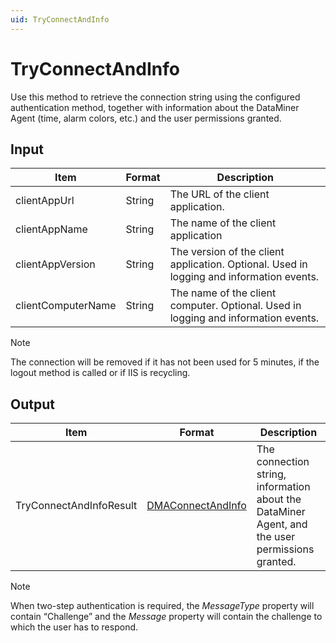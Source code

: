 ```yaml
---
uid: TryConnectAndInfo
---
```


# TryConnectAndInfo

Use this method to retrieve the connection string using the configured authentication method, together with information about the DataMiner Agent (time, alarm colors, etc.) and the user permissions granted.

## Input

| Item               | Format | Description                                                                              |
|--------------------|--------|------------------------------------------------------------------------------------------|
| clientAppUrl       | String | The URL of the client application.                                                       |
| clientAppName      | String | The name of the client application                                                       |
| clientAppVersion   | String | The version of the client application. Optional. Used in logging and information events. |
| clientComputerName | String | The name of the client computer. Optional. Used in logging and information events.       |

> [!NOTE]
> The connection will be removed if it has not been used for 5 minutes, if the logout method is called or if IIS is recycling.

<!-- Prior to DataMiner 9.6.0 CU19/10.0.0 CU7/10.0.12, for the *ClientAppName*, a registered app name must be specified. If this is not done, the connection will be removed after 10 minutes. To request a valid *ClientAppName*, contact your Skyline Technical Account Manager. From DataMiner 9.6.0 CU19/10.0.0 CU7/10.0.12 onwards, this registration is no longer required. -->

## Output

| Item | Format | Description |
|--|--|--|
| TryConnectAndInfoResult | [DMAConnectAndInfo](xref:DMAConnectAndInfo) | The connection string, information about the DataMiner Agent, and the user permissions granted. |

> [!NOTE]
> When two-step authentication is required, the *MessageType* property will contain “Challenge” and the *Message* property will contain the challenge to which the user has to respond.
